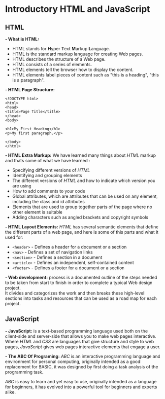 # Introductory HTML and JavaScript

## HTML


 **- What is HTML:**
 * HTML stands for **H**yper **T**ext **M**arkup **L**anguage.
 * HTML is the standard markup language for creating Web pages.
 * HTML describes the structure of a Web page.
 * HTML consists of a series of elements.
 * HTML elements tell the browser how to display the content.
 * HTML elements label pieces of content such as "this is a heading", "this is a paragraph".



 **- HTML Page Structure:**
```
<!DOCTYPE html>
<html>
<head>
<title>Page Title</title>
</head>
<body>

<h1>My First Heading</h1>
<p>My first paragraph.</p>

</body>
</html>
```
**- HTML Extra Markup:** We have learned many things about *HTML* markup and thats some of what we have learned :
* Specifying different versions of *HTML*
* Identifying and grouping elements
* The different versions of *HTML* and how to indicate which version you are using
* How to add comments to your code
* Global attributes, which are attributes that can be used on any element, including the class and id attributes
* Elements that are used to group together parts of the page where no other element is suitable
* Adding characters such as angled brackets and copyright symbols



**- HTML Layout Elements:** *HTML* has several semantic elements that define the different parts of a web page, and here is some of this parts and what it used for: 
* `<header>` - Defines a header for a document or a section
* `<nav>` - Defines a set of navigation links
* `<section>` - Defines a section in a document
* `<article>` - Defines an independent, self-contained content
* `<footer>` - Defines a footer for a document or a section


**- Web development:** process is a documented outline of the steps needed to be taken from start to finish in order to complete a typical Web design project.  
It divides and categorizes the work and then breaks these high-level sections into tasks and resources that can be used as a road map for each project.


## JavaScript 

**- JavaScript:** is a text-based programming language used both on the client-side and server-side that allows you to make web pages interactive. Where *HTML* and *CSS* are languages that give structure and style to web pages, *JavaScript* gives web pages interactive elements that engage a user.

**- The ABC Of Programing:** *ABC* is an interactive programming language and environment for personal computing, originally intended as a good replacement for BASIC, it was designed by first doing a task analysis of the programming task.

*ABC* is easy to learn and yet easy to use, originally intended as a language for beginners, it has evolved into a powerful tool for beginners and experts alike.
